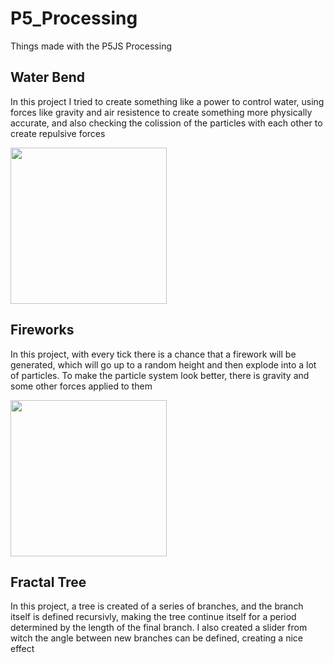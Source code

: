 # P5_Processing
Things made with the P5JS Processing


## Water Bend
In this project I tried to create something like a power to control water, using forces like gravity and air resistence to create something more physically accurate, and also checking the colission of the particles with each other to create repulsive forces 

<img src="https://user-images.githubusercontent.com/53837251/227749167-e868ea43-d363-4c53-9b7d-601eee1f1092.gif" width="250" height="250"/>

## Fireworks
In this project, with every tick there is a chance that a firework will be generated, which will go up to a random height and then explode into a lot of particles. To make the particle system look better, there is gravity and some other forces applied to them

<img src="https://user-images.githubusercontent.com/53837251/227749258-10487a69-25f6-43c6-88b8-680f7dde5212.gif" width="250" height="250"/>


## Fractal Tree
In this project, a tree is created of a series of branches, and the branch itself is defined recursivly, making the tree continue itself for a period determined by the length of the final branch. I also created a slider from witch the angle between new branches can be defined, creating a nice effect
